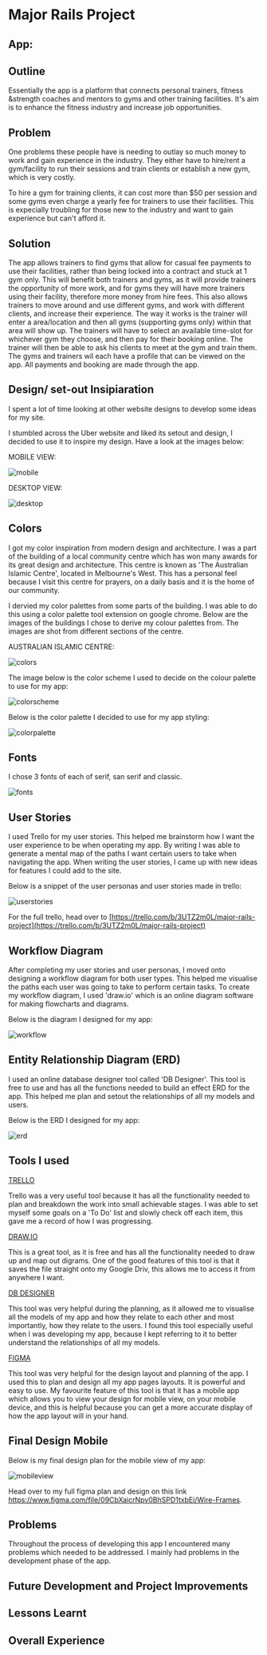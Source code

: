 # Major Rails Project

## App:

## Outline
<!-- Description of what your project is going to be -->
<!-- it is not a detailed description of the app -->
Essentially the app is a platform that connects personal trainers, fitness &strength coaches and mentors to gyms and other training facilities. It's aim is to enhance the fitness industry and increase  job opportunities. 

## Problem
One problems these people have is needing to outlay so much money to work and gain experience in the industry. They either have to hire/rent a gym/facility to run their sessions and train clients or establish a new gym, which is very costly.

To hire a gym for training clients, it can cost more than $50 per session and some gyms even charge a yearly fee for trainers to use their facilities. This is expecially troubling for those new to the industry and want to gain experience but can't afford it. 

## Solution
The app allows trainers to find gyms that allow for casual fee payments to use their facilities, rather than being locked into a contract and stuck at 1 gym only. This will benefit both trainers and gyms, as it will provide trainers the opportunity of more work, and for gyms they will have more trainers using their facility, therefore more money from hire fees. This also allows trainers to move around and use different gyms, and work with different clients, and increase their experience. The way it works is the trainer will enter a area/location and then all gyms (supporting gyms only) within that area will show up. The trainers will have to select an available time-slot for whichever gym they choose, and then pay for their booking online. The trainer will then be able to ask his clients to meet at the gym and train them. The gyms and trainers wil each have a profile that can be viewed on the app. All payments and booking are made through the app.

## **Design/ set-out Insipiaration**
    
I spent a lot of time looking at other website designs to develop some ideas for my site.  

I stumbled across the Uber website and liked its setout and design, I decided to use it to inspire my design. Have a look at the images below:

MOBILE VIEW:

![mobile](/docs/images/mobile-inspiration.png) 

DESKTOP VIEW:

![desktop](/docs/images/desktop-inspiration.png)
<!-- PUT DESKTOP IMAGE HERE -->

## **Colors**

I got my color inspiration from modern design and architecture. I was a part of the building of a local community centre which has won many awards for its great design and architecture. This centre is known as 'The Australian Islamic Centre', located in Melbourne's West. This has a personal feel because I visit this centre for prayers, on a daily basis and it is the home of our community. 

I dervied my color palettes from some parts of the building. I was able to do this using a color palette tool extension on google chrome. Below are the images of the buildings I chose to derive my colour palettes from. The images are shot from different sections of the centre. 

AUSTRALIAN ISLAMIC CENTRE:

![colors](docs/images/color-inspiration.png)


The image below is the color scheme I used to decide on the colour palette to use for my app:

![colorscheme](docs/images/colors-scheme.png)


Below is the color palette I decided to use for my app styling:

![colorpalette](docs/images/color-palette.png)


## **Fonts**

I chose 3 fonts of each of serif, san serif and classic. 

![fonts](docs/images/fonts.png)

## **User Stories**

I used Trello for my user stories. This helped me brainstorm how I want the user experience to be when operating my app. By writing I was able to generate a mental map of the paths I want certain users to take when navigating the app. When writing the user stories, I came up with new ideas for features I could add to the site. 

Below is a snippet of the user personas and user stories made in trello:

![userstories](docs/images/user-stories.png)

For the full trello, head over to 
[https://trello.com/b/3UTZ2m0L/major-rails-project](https://trello.com/b/3UTZ2m0L/major-rails-project)


## **Workflow Diagram**

After completing my user stories and user personas, I moved onto designing a workflow diagram for both user types. This helped me visualise the paths each user was going to take to perform certain tasks. To create my workflow diagram, I used 'draw.io' which is an online diagram software for making flowcharts and diagrams. 

Below is the diagram I designed for my app:

![workflow](docs/images/workflow.png)

## **Entity Relationship Diagram (ERD)**

I used an online database designer tool called 'DB Designer'. This tool is free to use and has all the functions needed to build an effect ERD for the app. This helped me plan and setout the relationships of all my models and users. 

Below is the ERD I designed for my app:

![erd](docs/images/erd.png)

## **Tools I used**

[TRELLO](https://trello.com)

Trello was a very useful tool because it has all the functionality needed to plan and breakdown the work into small achievable stages. I was able to set myself some goals on a 'To Do' list and slowly check off each item, this gave me a record of how I was progressing.

[DRAW.IO](https://www.draw.io/)

This is a great tool, as it is free and has all the functionality needed to draw up and map out digrams. One of the good features of this tool is that it saves the file straight onto my Google Driv, this allows me to access it from anywhere I want.

[DB DESIGNER](https://www.dbdesigner.net/)

This tool was very helpful during the planning, as it allowed me to visualise all the models of my app and how they relate to each other and most importantly, how they relate to the users. I found this tool especially useful when I was developing my app, because I kept referring to it to better understand the relationships of all my models.  

[FIGMA](https://www.figma.com/)

This tool was very helpful for the design layout and planning of the app. I used this to plan and design all my app pages layouts. It is powerful and easy to use. My favourite  feature of this tool is that it has a mobile app which allows you to view your design for mobile view, on your mobile device, and this is helpful because you can get a more accurate display of how the app layout will in your hand. 

## **Final Design Mobile**

Below is my final design plan for the mobile view of my app:

![mobileview](docs/images/mobile-view.png)

Head over to my full figma plan and design on this link https://www.figma.com/file/09CbXaicrNpv0BhSPD1txbEi/Wire-Frames. 


## **Problems**

Throughout the process of developing this app I encountered many problems which needed to be addressed. I mainly had problems in the development phase of the app. 

## **Future Development and Project Improvements**

## **Lessons Learnt**

## **Overall Experience**








